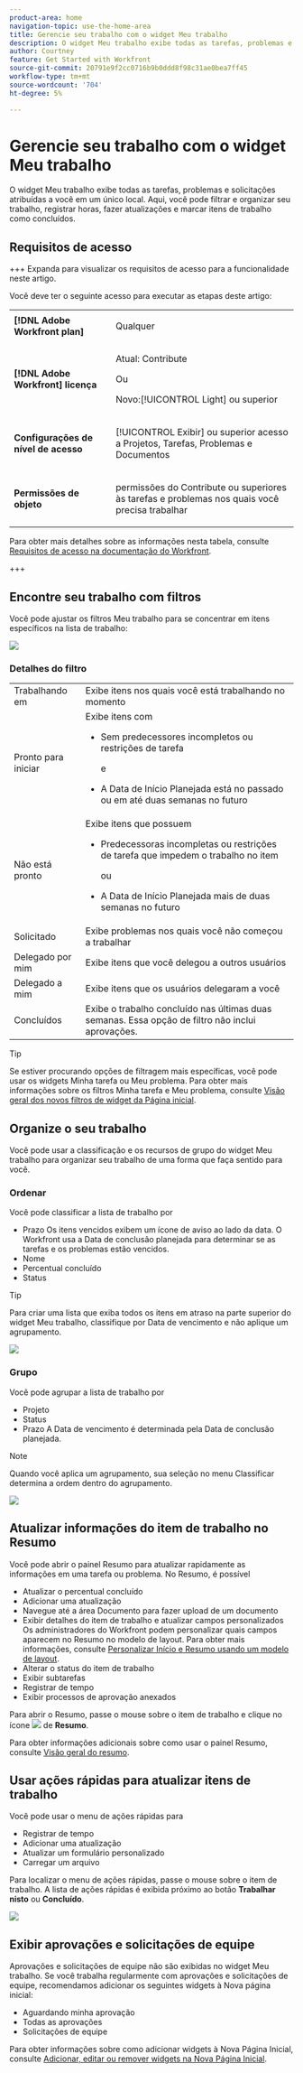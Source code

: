 ```yaml
---
product-area: home
navigation-topic: use-the-home-area
title: Gerencie seu trabalho com o widget Meu trabalho
description: O widget Meu trabalho exibe todas as tarefas, problemas e solicitações atribuídas a você em um único local. Aqui, você pode filtrar e organizar seu trabalho, registrar horas, fazer atualizações e marcar itens de trabalho como concluídos.
author: Courtney
feature: Get Started with Workfront
source-git-commit: 20791e9f2cc0716b9b0ddd8f98c31ae0bea7ff45
workflow-type: tm+mt
source-wordcount: '704'
ht-degree: 5%

---
```



# Gerencie seu trabalho com o widget Meu trabalho

O widget Meu trabalho exibe todas as tarefas, problemas e solicitações atribuídas a você em um único local. Aqui, você pode filtrar e organizar seu trabalho, registrar horas, fazer atualizações e marcar itens de trabalho como concluídos.

## Requisitos de acesso

+++ Expanda para visualizar os requisitos de acesso para a funcionalidade neste artigo.

Você deve ter o seguinte acesso para executar as etapas deste artigo:

<table style="table-layout:auto"> 
 <col> 
 </col> 
 <col> 
 </col> 
 <tbody> 
  <tr> 
   <td role="rowheader"><strong>[!DNL Adobe Workfront plan]</strong></td> 
   <td> <p>Qualquer</p> </td> 
  </tr> 
  <tr> 
   <td role="rowheader"><strong>[!DNL Adobe Workfront] licença</strong></td> 
   <td> <p>Atual: Contribute</p>
   <p>Ou</p> 
   <p>Novo:[!UICONTROL Light] ou superior<p> 
  </td> 
  </tr> </ul>
  <tr> 
   <td role="rowheader"><strong>Configurações de nível de acesso</strong></td> 
   <td> <p>[!UICONTROL Exibir] ou superior acesso a Projetos, Tarefas, Problemas e Documentos</p> </td> 
  </tr>  
  <tr> 
   <td role="rowheader"><strong>Permissões de objeto</strong></td> 
   <td> <p>permissões do Contribute ou superiores às tarefas e problemas nos quais você precisa trabalhar</p>  </td> 
  </tr> 
 </tbody> 
</table>

Para obter mais detalhes sobre as informações nesta tabela, consulte [Requisitos de acesso na documentação do Workfront](/help/quicksilver/administration-and-setup/add-users/access-levels-and-object-permissions/access-level-requirements-in-documentation.md).

+++

## Encontre seu trabalho com filtros

Você pode ajustar os filtros Meu trabalho para se concentrar em itens específicos na lista de trabalho:

![](assets/filter-my-work-widget.png)

### Detalhes do filtro

<table>
  <tbody>
    <tr>
      <td>Trabalhando em</td>
      <td>Exibe itens nos quais você está trabalhando no momento</td>
    </tr>
    <tr>
      <td>Pronto para iniciar</td>
      <td>Exibe itens com 
      <ul>
      <li>Sem predecessores incompletos ou restrições de tarefa</li>
      <p>e</p>
      <li>A Data de Início Planejada está no passado ou em até duas semanas no futuro</li>
      </ul>
      </td>
    </tr>
    <tr>
      <td>Não está pronto</td>
      <td>Exibe itens que possuem
       <ul>
      <li>Predecessoras incompletas ou restrições de tarefa que impedem o trabalho no item</li>
      <p>ou</p>
      <li>A Data de Início Planejada mais de duas semanas no futuro</li>
      </ul>
       </td>
    </tr>
    <tr>
      <td>Solicitado</td>
      <td>Exibe problemas nos quais você não começou a trabalhar</td>
    </tr>
    <tr>
      <td>Delegado por mim</td>
      <td>Exibe itens que você delegou a outros usuários</td>
    </tr>
    <tr>
      <td>Delegado a mim</td>
      <td>Exibe itens que os usuários delegaram a você</td>
    </tr>
    <tr>
      <td>Concluídos</td>
      <td>Exibe o trabalho concluído nas últimas duas semanas. Essa opção de filtro não inclui aprovações.</td>
    </tr>
  </tbody>
</table>

>[!TIP]
>
>Se estiver procurando opções de filtragem mais específicas, você pode usar os widgets Minha tarefa ou Meu problema. Para obter mais informações sobre os filtros Minha tarefa e Meu problema, consulte [Visão geral dos novos filtros de widget da Página inicial](/help/quicksilver/workfront-basics/using-home/new-home/widget-filter-overview-new-home.md).

## Organize o seu trabalho

Você pode usar a classificação e os recursos de grupo do widget Meu trabalho para organizar seu trabalho de uma forma que faça sentido para você.

### Ordenar

Você pode classificar a lista de trabalho por

* Prazo
Os itens vencidos exibem um ícone de aviso ao lado da data. O Workfront usa a Data de conclusão planejada para determinar se as tarefas e os problemas estão vencidos.
* Nome
* Percentual concluído
* Status

>[!TIP]
>
>Para criar uma lista que exiba todos os itens em atraso na parte superior do widget Meu trabalho, classifique por Data de vencimento e não aplique um agrupamento.


![](assets/sort-my-work-widget.png)

### Grupo

Você pode agrupar a lista de trabalho por

* Projeto
* Status
* Prazo
A Data de vencimento é determinada pela Data de conclusão planejada.

>[!NOTE]
>
>Quando você aplica um agrupamento, sua seleção no menu Classificar determina a ordem dentro do agrupamento.


![](assets/group-my-work-widget.png)

## Atualizar informações do item de trabalho no Resumo

Você pode abrir o painel Resumo para atualizar rapidamente as informações em uma tarefa ou problema. No Resumo, é possível

* Atualizar o percentual concluído
* Adicionar uma atualização
* Navegue até a área Documento para fazer upload de um documento
* Exibir detalhes do item de trabalho e atualizar campos personalizados
Os administradores do Workfront podem personalizar quais campos aparecem no Resumo no modelo de layout. Para obter mais informações, consulte [Personalizar Início e Resumo usando um modelo de layout](/help/quicksilver/administration-and-setup/customize-workfront/use-layout-templates/customize-home-summary-layout-template.md).
* Alterar o status do item de trabalho
* Exibir subtarefas
* Registrar de tempo
* Exibir processos de aprovação anexados

Para abrir o Resumo, passe o mouse sobre o item de trabalho e clique no ícone ![](assets/open-summary-new-home.png) de **Resumo**.

Para obter informações adicionais sobre como usar o painel Resumo, consulte [Visão geral do resumo](/help/quicksilver/workfront-basics/the-new-workfront-experience/summary-overview.md).

## Usar ações rápidas para atualizar itens de trabalho

Você pode usar o menu de ações rápidas para

* Registrar de tempo
* Adicionar uma atualização
* Atualizar um formulário personalizado
* Carregar um arquivo

Para localizar o menu de ações rápidas, passe o mouse sobre o item de trabalho. A lista de ações rápidas é exibida próximo ao botão **Trabalhar nisto** ou **Concluído**.

![](assets/quick-actions-new-home.png)


## Exibir aprovações e solicitações de equipe

Aprovações e solicitações de equipe não são exibidas no widget Meu trabalho. Se você trabalha regularmente com aprovações e solicitações de equipe, recomendamos adicionar os seguintes widgets à Nova página inicial:

* Aguardando minha aprovação
* Todas as aprovações
* Solicitações de equipe

Para obter informações sobre como adicionar widgets à Nova Página Inicial, consulte [Adicionar, editar ou remover widgets na Nova Página Inicial](/help/quicksilver/workfront-basics/using-home/new-home/add-edit-remove-widgets-in-new-home.md).





